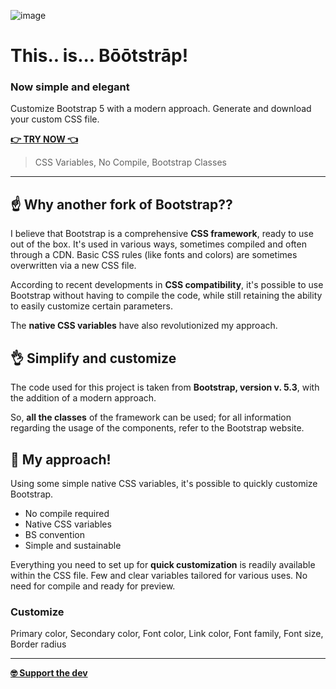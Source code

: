 ![image](https://simplify-bootstrap.github.io/img/share.jpg)

# This.. is... Bōōtstrāp!
### Now simple and elegant

Customize Bootstrap 5 with a modern approach.
Generate and download your custom CSS file.

**[👉 TRY NOW 👈](https://simplify-bootstrap.github.io/)**

> CSS Variables, No Compile, Bootstrap Classes

---

## ☝️ Why another fork of Bootstrap??
I believe that Bootstrap is a comprehensive **CSS framework**, ready to use out of the box. 
It's used in various ways, sometimes compiled and often through a CDN. Basic CSS rules (like fonts and colors) are sometimes overwritten via a new CSS file.

According to recent developments in **CSS compatibility**, it's possible to use Bootstrap without having to compile the code, while still retaining the ability to easily customize certain parameters.

The **native CSS variables** have also revolutionized my approach.

## 👌 Simplify and customize
The code used for this project is taken from **Bootstrap, version v. 5.3**, with the addition of a modern approach.

So, **all the classes** of the framework can be used; for all information regarding the usage of the components, refer to the Bootstrap website.


## 🖖 My approach!
Using some simple native CSS variables, it's possible to quickly customize Bootstrap.

- No compile required
- Native CSS variables
- BS convention
- Simple and sustainable

Everything you need to set up for **quick customization** is readily available within the CSS file. Few and clear variables tailored for various uses. No need for compile and ready for preview.

### Customize
Primary color, Secondary color, Font color, Link color, Font family, Font size, Border radius

---

**[🤓 Support the dev](https://paypal.me/MarcoGargano/10)**
